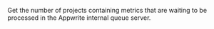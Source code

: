 Get the number of projects containing metrics that are waiting to be processed in the Appwrite internal queue server.
